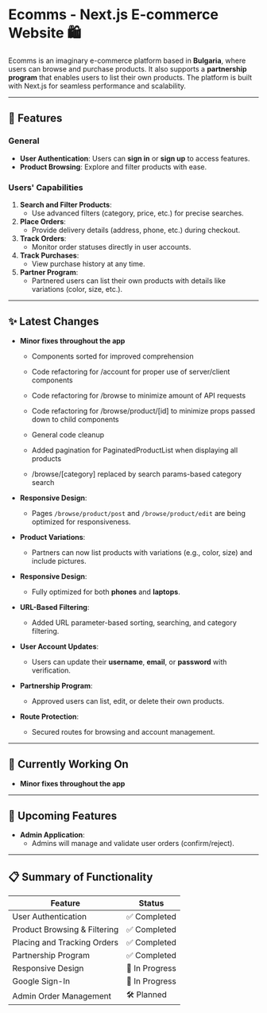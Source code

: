 # Ecomms - Next.js E-commerce Website 🛍️

Ecomms is an imaginary e-commerce platform based in **Bulgaria**, where users can browse and purchase products. It also supports a **partnership program** that enables users to list their own products. The platform is built with Next.js for seamless performance and scalability.

---

## 🌟 Features

### **General**

- **User Authentication**: Users can **sign in** or **sign up** to access features.
- **Product Browsing**: Explore and filter products with ease.

### **Users' Capabilities**

1. **Search and Filter Products**:
   - Use advanced filters (category, price, etc.) for precise searches.
2. **Place Orders**:
   - Provide delivery details (address, phone, etc.) during checkout.
3. **Track Orders**:
   - Monitor order statuses directly in user accounts.
4. **Track Purchases**:
   - View purchase history at any time.
5. **Partner Program**:
   - Partnered users can list their own products with details like variations (color, size, etc.).

---

## ✨ Latest Changes

- **Minor fixes throughout the app**

  - Components sorted for improved comprehension
  - Code refactoring for /account for proper use of server/client components
  - Code refactoring for /browse to minimize amount of API requests
  - Code refactoring for /browse/product/[id] to minimize props passed down to child components
  - General code cleanup

  - Added pagination for PaginatedProductList when displaying all products

  - /browse/[category] replaced by search params-based category search

- **Responsive Design**:
  - Pages `/browse/product/post` and `/browse/product/edit` are being optimized for responsiveness.
- **Product Variations**:
  - Partners can now list products with variations (e.g., color, size) and include pictures.
- **Responsive Design**:
  - Fully optimized for both **phones** and **laptops**.
- **URL-Based Filtering**:
  - Added URL parameter-based sorting, searching, and category filtering.
- **User Account Updates**:
  - Users can update their **username**, **email**, or **password** with verification.
- **Partnership Program**:
  - Approved users can list, edit, or delete their own products.
- **Route Protection**:
  - Secured routes for browsing and account management.

---

## 🔧 Currently Working On

- **Minor fixes throughout the app**

---

## 🚀 Upcoming Features

- **Admin Application**:
  - Admins will manage and validate user orders (confirm/reject).

---

## 📋 Summary of Functionality

| Feature                      | Status         |
| ---------------------------- | -------------- |
| User Authentication          | ✅ Completed   |
| Product Browsing & Filtering | ✅ Completed   |
| Placing and Tracking Orders  | ✅ Completed   |
| Partnership Program          | ✅ Completed   |
| Responsive Design            | 🚧 In Progress |
| Google Sign-In               | 🚧 In Progress |
| Admin Order Management       | 🛠️ Planned     |
